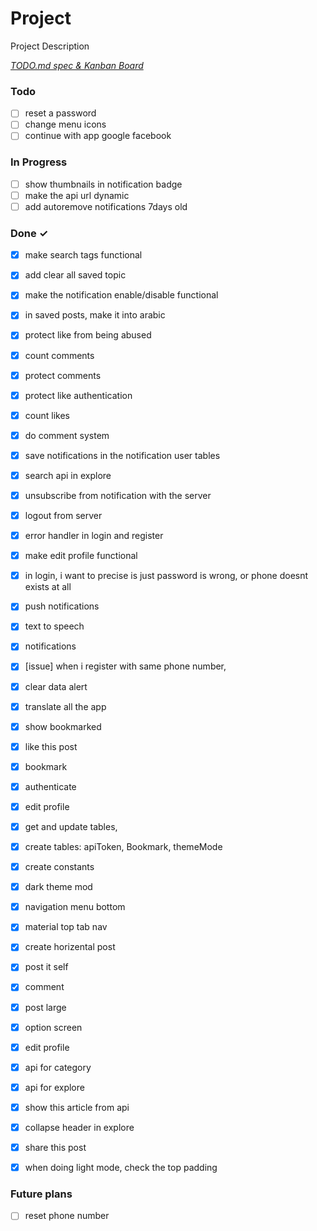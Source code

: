 # Project

Project Description

<em>[TODO.md spec & Kanban Board](https://bit.ly/3fCwKfM)</em>

### Todo

- [ ] reset a password  
- [ ] change menu icons
- [ ] continue with app google facebook  

### In Progress

- [ ] show thumbnails in notification badge  
- [ ] make the api url dynamic  
- [ ] add autoremove notifications 7days old

### Done ✓

- [x] make search tags functional
- [x] add clear all saved topic
- [x] make the notification enable/disable functional
- [x] in saved posts, make it into arabic  
- [x] protect like from being abused
- [x] count comments
- [x] protect comments
- [x] protect like authentication
- [x] count likes 
- [x] do comment system  
- [x] save notifications in the notification user tables  
- [x] search api in explore  
- [x] unsubscribe from notification with the server  
- [x] logout from server  
- [x] error handler in login and register  
- [x] make edit profile functional  
- [x] in login, i want to precise is just password is wrong, or phone doesnt exists at all  
- [x] push notifications  
- [x] text to speech  
- [x] notifications  
- [x] [issue] when i register with same phone number,  
- [x] clear data alert  
- [x] translate all the app  
- [x] show bookmarked  
- [x] like this post  
- [x] bookmark  
- [x] authenticate  
- [x] edit profile  
- [x] get and update tables,  
- [x] create tables: apiToken, Bookmark, themeMode  
- [x] create constants  
- [x] dark theme mod  
- [x] navigation menu bottom  
- [x] material top tab nav  
- [x] create horizental post  
- [x] post it self  
- [x] comment  
- [x] post large  
- [x] option screen  
- [x] edit profile  
- [x] api for category  
- [x] api for explore  
- [x] show this article from api  
- [x] collapse header in explore  
- [x] share this post  
- [x] when doing light mode, check the top padding




### Future plans

- [ ] reset phone number  
